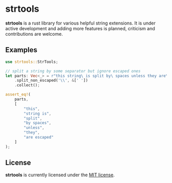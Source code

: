 # strtools
**strtools** is a rust library for various helpful string extensions. It is under active
development and adding more features is planned, criticism and contributions are welcome.

## Examples
```rust
use strtools::StrTools;

// split a string by some separator but ignore escaped ones
let parts: Vec<_> = r"this string\ is split by\ spaces unless they are\ escaped"
    .split_non_escaped('\\', &[' '])
    .collect();

assert_eq!(
    parts,
    [
        "this",
        "string is",
        "split",
        "by spaces",
        "unless",
        "they",
        "are escaped"
    ]
);
```

## License
**strtools** is currently licensed under the <a href="LICENSE-MIT">MIT license</a>.
